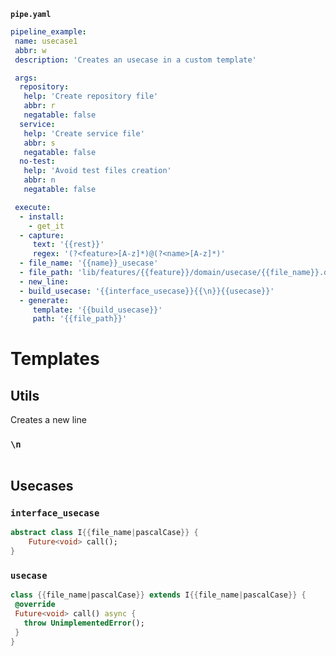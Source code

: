 **`pipe.yaml`**
```yaml
pipeline_example:  
 name: usecase1
 abbr: w
 description: 'Creates an usecase in a custom template'
```

```yaml
 args:
  repository:
   help: 'Create repository file'
   abbr: r
   negatable: false
  service: 
   help: 'Create service file'
   abbr: s
   negatable: false
  no-test:
   help: 'Avoid test files creation'
   abbr: n
   negatable: false
```

```yaml
 execute:
  - install:
    - get_it
  - capture:
     text: '{{rest}}'
     regex: '(?<feature>[A-z]*)@(?<name>[A-z]*)'
  - file_name: '{{name}}_usecase'
  - file_path: 'lib/features/{{feature}}/domain/usecase/{{file_name}}.dart'
  - new_line: 
  - build_usecase: '{{interface_usecase}}{{\n}}{{usecase}}'
  - generate:
     template: '{{build_usecase}}'
     path: '{{file_path}}'
```

# Templates

## Utils

Creates a new line
### **`\n`**
```dart

```

## Usecases
###  **`interface_usecase`**
```dart
abstract class I{{file_name|pascalCase}} {
	Future<void> call();
}
```  

### **`usecase`**
```dart
class {{file_name|pascalCase}} extends I{{file_name|pascalCase}} {  
 @override
 Future<void> call() async {
   throw UnimplementedError();
 }
}
```